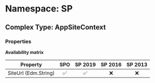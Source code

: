 # Namespace: SP

## Complex Type: AppSiteContext

### Properties

**Availability matrix**

Property | SPO | SP 2019 | SP 2016 | SP 2013
----------|:---:|:-------:|:-------:|:-------:
SiteUrl (Edm.String) | ✅ | ✅ | ❌ | ❌